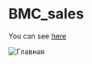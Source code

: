 # BMC_sales
You can see [here](http://rybakovcorp.ru/bmcsale/)

![Главная](https://user-images.githubusercontent.com/60257924/210581930-f5e752dc-e5bc-47eb-b658-de791e56d622.png)
